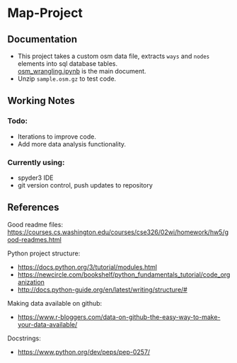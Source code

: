 # Map-Project

## Documentation 
* This project takes a custom osm data file, extracts `ways` and `nodes` elements into sql database tables.  
[osm_wrangling.ipynb](osm_wrangling.ipynb) is the main document.  
* Unzip `sample.osm.gz` to test code.  


## Working Notes 
### Todo: 
* Iterations to improve code. 
* Add more data analysis functionality.  

### Currently using: 
* spyder3 IDE 
* git version control, push updates to repository  


## References

Good readme files: 
https://courses.cs.washington.edu/courses/cse326/02wi/homework/hw5/good-readmes.html

Python project structure: 
* https://docs.python.org/3/tutorial/modules.html 
* https://newcircle.com/bookshelf/python_fundamentals_tutorial/code_organization
* http://docs.python-guide.org/en/latest/writing/structure/#

Making data available on github: 
* https://www.r-bloggers.com/data-on-github-the-easy-way-to-make-your-data-available/

Docstrings: 
* https://www.python.org/dev/peps/pep-0257/ 

